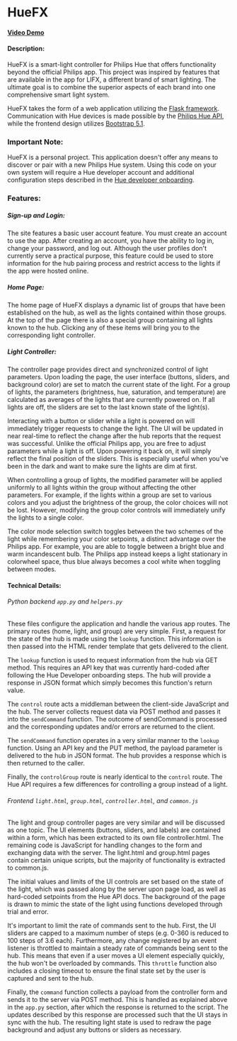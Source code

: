 # HueFX
#### [Video Demo](https://youtu.be/tC_DCfLa26A)
#### Description:
HueFX is a smart-light controller for Philips Hue that offers functionality beyond the official Philips app. This project was inspired by features that are available in the app for LIFX, a different brand of smart lighting. The ultimate goal is to combine the superior aspects of each brand into one comprehensive smart light system.

HueFX takes the form of a web application utilizing the [Flask framework](https://flask.palletsprojects.com/en/2.3.x/quickstart/). Communication with Hue devices is made possible by the [Philips Hue API](<https://developers.meethue.com>), while the frontend design utilizes [Bootstrap 5.1](<http://getbootstrap.com/docs/5.1/>).

### Important Note:
HueFX is a personal project. This application doesn't offer any means to discover or pair with a new Philips Hue system. Using this code on your own system will require a Hue developer account and additional configuration steps described in the [Hue developer onboarding](<https://developers.meethue.com/develop/get-started-2/>).

### Features:

##### Sign-up and Login:
The site features a basic user account feature. You must create an account to use the app. After creating an account, you have the ability to log in, change your password, and log out. Although the user profiles don't currently serve a practical purpose, this feature could be used to store information for the hub pairing process and restrict access to the lights if the app were hosted online.

##### Home Page:
The home page of HueFX displays a dynamic list of groups that have been established on the hub, as well as the lights contained within those groups. At the top of the page there is also a special group containing all lights known to the hub. Clicking any of these items will bring you to the corresponding light controller.

##### Light Controller:
The controller page provides direct and synchronized control of light parameters. Upon loading the page, the user interface (buttons, sliders, and background color) are set to match the current state of the light. For a group of lights, the parameters (brightness, hue, saturation, and temperature) are calculated as averages of the lights that are currently powered on. If all lights are off, the sliders are set to the last known state of the light(s).

Interacting with a button or slider while a light is powered on will immediately trigger requests to change the light. The UI will be updated in near real-time to reflect the change after the hub reports that the request was successful. Unlike the official Philips app, you are free to adjust parameters while a light is off. Upon powering it back on, it will simply reflect the final position of the sliders. This is especially useful when you've been in the dark and want to make sure the lights are dim at first.

When controlling a group of lights, the modified parameter will be applied uniformly to all lights within the group without affecting the other parameters. For example, if the lights within a group are set to various colors and you adjust the brightness of the group, the color choices will not be lost. However, modifying the group color controls will immediately unify the lights to a single color.

The color mode selection switch toggles between the two schemes of the light while remembering your color setpoints, a distinct advantage over the Philips app. For example, you are able to toggle between a bright blue and warm incandescent bulb. The Philips app instead keeps a light stationary in colorwheel space, thus blue always becomes a cool white when toggling between modes.

#### Technical Details:
###### Python backend `app.py` and `helpers.py`
These files configure the application and handle the various app routes. The primary routes (home, light, and group) are very simple. First, a request for the state of the hub is made using the `lookup` function. This information is then passed into the HTML render template that gets delivered to the client.

The `lookup` function is used to request information from the hub via GET method. This requires an API key that was currently hard-coded after following the Hue Developer onboarding steps. The hub will provide a response in JSON format which simply becomes this function's return value.

The `control` route acts a middleman between the client-side JavaScript and the hub. The server collects request data via POST method and passes it into the `sendCommand` function. The outcome of sendCommand is processed and the corresponding updates and/or errors are returned to the client.

The `sendCommand` function operates in a very similar manner to the `lookup` function. Using an API key and the PUT method, the payload parameter is delivered to the hub in JSON format. The hub provides a response which is then returned to the caller.

Finally, the `controlGroup` route is nearly identical to the `control` route. The Hue API requires a few differences for controlling a group instead of a light.

###### Frontend `light.html`, `group.html`, `controller.html`, and `common.js`
The light and group controller pages are very similar and will be discussed as one topic. The UI elements (buttons, sliders, and labels) are contained within a form, which has been extracted to its own file controller.html. The remaining code is JavaScript for handling changes to the form and exchanging data with the server. The light.html and group.html pages contain certain unique scripts, but the majority of functionality is extracted to common.js.

The initial values and limits of the UI controls are set based on the state of the light, which was passed along by the server upon page load, as well as hard-coded setpoints from the Hue API docs. The background of the page is drawn to mimic the state of the light using functions developed through trial and error.

It's important to limit the rate of commands sent to the hub. First, the UI sliders are capped to a maximum number of steps (e.g. 0-360 is reduced to 100 steps of 3.6 each). Furthermore, any change registered by an event listener is throttled to maintain a steady rate of commands being sent to the hub. This means that even if a user moves a UI element especially quickly, the hub won't be overloaded by commands. This `throttle` function also includes a closing timeout to ensure the final state set by the user is captured and sent to the hub.

Finally, the `command` function collects a payload from the controller form and sends it to the server via POST method. This is handled as explained above in the `app.py` section, after which the response is returned to the script. The updates described by this response are processed such that the UI stays in sync with the hub. The resulting light state is used to redraw the page background and adjust any buttons or sliders as necessary.